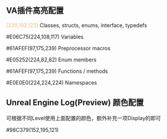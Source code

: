 ## VA插件高亮配置

<font color=#E5C07B>(229,192,123)</font> Classes, structs, enums, interface, typedefs

#E06C75(224,108,117) Variables

#61AFEF(97,175,239) Preprocessor macros

#E05252(224,82,82) Enum members

#61AFEF(97,175,239) Functions / methods

#E0E0E0(224,224,224) Namespaces

## Unreal Engine Log(Preview) 颜色配置

可根据不同Level使用上面配置的颜色，额外补充一项Display的即可

#98C379(152,195,121)
